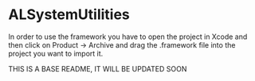 ALSystemUtilities
=================

In order to use the framework you have to open the project in Xcode and then click on Product -> Archive and drag the .framework file into the project you want to import it.

THIS IS A BASE README, IT WILL BE UPDATED SOON
